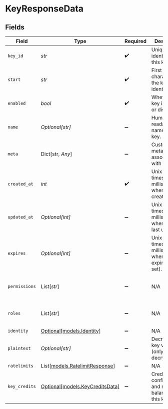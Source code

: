# KeyResponseData


## Fields

| Field                                                            | Type                                                             | Required                                                         | Description                                                      | Example                                                          |
| ---------------------------------------------------------------- | ---------------------------------------------------------------- | ---------------------------------------------------------------- | ---------------------------------------------------------------- | ---------------------------------------------------------------- |
| `key_id`                                                         | *str*                                                            | :heavy_check_mark:                                               | Unique identifier for this key.                                  | key_1234567890abcdef                                             |
| `start`                                                          | *str*                                                            | :heavy_check_mark:                                               | First few characters of the key for identification.              | sk_test_abc123                                                   |
| `enabled`                                                        | *bool*                                                           | :heavy_check_mark:                                               | Whether the key is enabled or disabled.                          | true                                                             |
| `name`                                                           | *Optional[str]*                                                  | :heavy_minus_sign:                                               | Human-readable name for this key.                                | Production API Key                                               |
| `meta`                                                           | Dict[str, *Any*]                                                 | :heavy_minus_sign:                                               | Custom metadata associated with this key.                        | <nil>                                                            |
| `created_at`                                                     | *int*                                                            | :heavy_check_mark:                                               | Unix timestamp in milliseconds when key was created.             | 1701425400000                                                    |
| `updated_at`                                                     | *Optional[int]*                                                  | :heavy_minus_sign:                                               | Unix timestamp in milliseconds when key was last updated.        | 1701425400000                                                    |
| `expires`                                                        | *Optional[int]*                                                  | :heavy_minus_sign:                                               | Unix timestamp in milliseconds when key expires (if set).        | 1735689600000                                                    |
| `permissions`                                                    | List[*str*]                                                      | :heavy_minus_sign:                                               | N/A                                                              | [<br/>"documents.read",<br/>"documents.write"<br/>]              |
| `roles`                                                          | List[*str*]                                                      | :heavy_minus_sign:                                               | N/A                                                              | [<br/>"editor",<br/>"viewer"<br/>]                               |
| `identity`                                                       | [Optional[models.Identity]](../models/identity.md)               | :heavy_minus_sign:                                               | N/A                                                              |                                                                  |
| `plaintext`                                                      | *Optional[str]*                                                  | :heavy_minus_sign:                                               | Decrypted key value (only when decrypt=true).                    | sk_test_abc123def456                                             |
| `ratelimits`                                                     | List[[models.RatelimitResponse](../models/ratelimitresponse.md)] | :heavy_minus_sign:                                               | N/A                                                              |                                                                  |
| `key_credits`                                                    | [Optional[models.KeyCreditsData]](../models/keycreditsdata.md)   | :heavy_minus_sign:                                               | Credit configuration and remaining balance for this key.         |                                                                  |